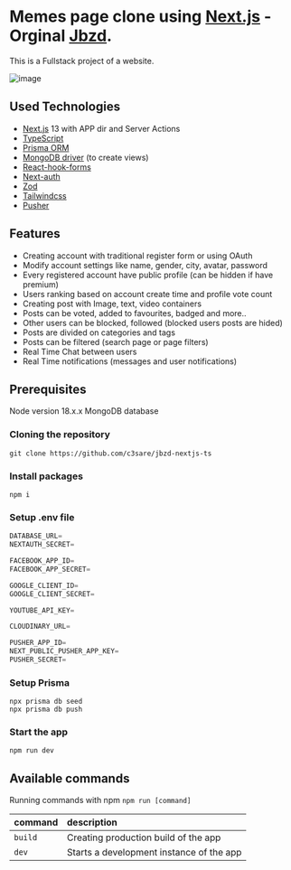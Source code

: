 # Memes page clone using [Next.js](https://nextjs.org/) - Orginal [Jbzd](https://jbzd.com.pl/).
This is a Fullstack project of a website.

![image](https://github.com/c3sare/jbzd-nextjs-ts/assets/80517943/1755d458-c38a-40ca-a9ee-18540ddb68a7)

## Used Technologies
- [Next.js](https://nextjs.org/) 13 with APP dir and Server Actions
- [TypeScript](https://typescript.org/)
- [Prisma ORM](https://www.prisma.io/)
- [MongoDB driver](https://www.mongodb.com/docs/drivers/node/current/) (to create views)
- [React-hook-forms](https://react-hook-form.com/)
- [Next-auth](https://next-auth.js.org/)
- [Zod](https://zod.dev/)
- [Tailwindcss](https://tailwindcss.com/)
- [Pusher](https://pusher.com/)

## Features
- Creating account with traditional register form or using OAuth
- Modify account settings like name, gender, city, avatar, password
- Every registered account have public profile (can be hidden if have premium)
- Users ranking based on account create time and profile vote count
- Creating post with Image, text, video containers
- Posts can be voted, added to favourites, badged and more..
- Other users can be blocked, followed (blocked users posts are hided)
- Posts are divided on categories and tags
- Posts can be filtered (search page or page filters)
- Real Time Chat between users
- Real Time notifications (messages and user notifications)

## Prerequisites
Node version 18.x.x
MongoDB database

### Cloning the repository

```shell
git clone https://github.com/c3sare/jbzd-nextjs-ts
```

### Install packages

```shell
npm i
```

### Setup .env file


```js
DATABASE_URL=
NEXTAUTH_SECRET=

FACEBOOK_APP_ID=
FACEBOOK_APP_SECRET=

GOOGLE_CLIENT_ID=
GOOGLE_CLIENT_SECRET=

YOUTUBE_API_KEY=

CLOUDINARY_URL=

PUSHER_APP_ID=
NEXT_PUBLIC_PUSHER_APP_KEY=
PUSHER_SECRET=
```

### Setup Prisma

```shell
npx prisma db seed
npx prisma db push

```

### Start the app

```shell
npm run dev
```

## Available commands

Running commands with npm `npm run [command]`

| command         | description                              |
| :-------------- | :--------------------------------------- |
| `build`         | Creating production build of the app     |
| `dev`           | Starts a development instance of the app |
